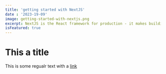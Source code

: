 ```yaml
---
title: 'getting started with NextJS'
date : '2023-19-09' 
image: getting-started-with-nextjs.png
excerpt: NextJS is the React framework for production - it makes building fullstack React apps and sites a breeze and ships with built-in SSR.
isFeatured: true
---
```


# This a title

This is some regualr text with a [link](https://google.com)